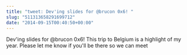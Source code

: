 ```yaml
---
title: "tweet: Dev'ing slides for @brucon 0x6! "
slug: "511313658291699712"
date: "2014-09-15T00:40:50+00:00"
---
```

Dev'ing slides for @brucon 0x6! This trip to Belgium is a highlight of my year. Please let me know if you'll be there so we can meet